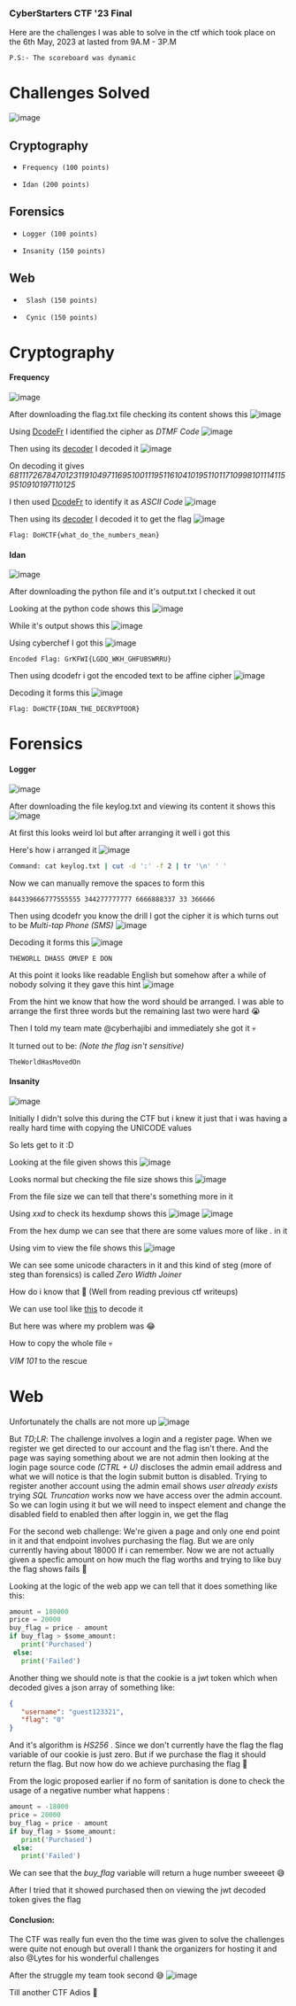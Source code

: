 <h3> CyberStarters CTF '23 Final </h3>

Here are the challenges I was able to solve in the ctf which took place on the 6th May, 2023 at lasted from 9A.M - 3P.M

```
P.S:- The scoreboard was dynamic
```

# Challenges Solved
![image](https://user-images.githubusercontent.com/127159644/236645351-37ec660a-aee5-4680-acc2-04515e337dfc.png)

## Cryptography
-     Frequency (100 points)
-     Idan (200 points)

## Forensics
-     Logger (100 points)
-     Insanity (150 points)

## Web
-      Slash (150 points)
-      Cynic (150 points)


# Cryptography

#### Frequency 
![image](https://user-images.githubusercontent.com/127159644/236645603-b48f18c4-0689-4d43-898a-8545935226fd.png)

After downloading the flag.txt file checking its content shows this
![image](https://user-images.githubusercontent.com/127159644/236645648-854a654b-169f-40a2-838b-cc0f21792e42.png)

Using [DcodeFr](https://www.dcode.fr/cipher-identifier) I identified the cipher as *DTMF Code* 
![image](https://user-images.githubusercontent.com/127159644/236645684-fd99503b-f0b7-4cef-bd93-d73a0439e5f9.png)

Then using its [decoder](https://www.dcode.fr/dtmf-code) I decoded it
![image](https://user-images.githubusercontent.com/127159644/236645722-1f447a62-22b9-4167-a145-3b29eb9a6449.png)

On decoding it gives *681117267847012311910497116951001119511610410195110117109981011141159510910197110125*

I then used [DcodeFr](https://www.dcode.fr/cipher-identifier) to identify it as *ASCII Code* 
![image](https://user-images.githubusercontent.com/127159644/236645875-28c2a21a-5496-4d6a-8c9f-3cc24ebd1e19.png)

Then using its [decoder](https://www.dcode.fr/ascii-code) I decoded it to get the flag
![image](https://user-images.githubusercontent.com/127159644/236645888-ab5e1c6b-2b76-4eec-abce-8bebd5cda5a4.png)

```
Flag: DoHCTF{what_do_the_numbers_mean}
```

#### Idan
![image](https://user-images.githubusercontent.com/127159644/236645955-c0e9d353-35ac-4e56-8c9d-fa6dc3059a5b.png)

After downloading the python file and it's output.txt I checked it out

Looking at the python code shows this
![image](https://user-images.githubusercontent.com/127159644/236646004-83121247-3f3e-4d30-8bfe-95af76b2b772.png)

While it's output shows this
![image](https://user-images.githubusercontent.com/127159644/236646017-e7a65f6e-e5b7-4b9c-8b90-96573cc604ee.png)

Using cyberchef I got this
![image](https://user-images.githubusercontent.com/127159644/236646298-358bff7f-4863-45e3-a7bf-6fe2979a4a6c.png)

```
Encoded Flag: GrKFWI{LGDQ_WKH_GHFUBSWRRU}
```

Then using dcodefr i got the encoded text to be affine cipher
![image](https://user-images.githubusercontent.com/127159644/236681059-c6ef40d2-462f-4129-bf3e-348ac4b7f13b.png)

Decoding it forms this
![image](https://user-images.githubusercontent.com/127159644/236681093-fc523dcf-56a1-460d-a731-f3a49549d08a.png)

```
Flag: DoHCTF{IDAN_THE_DECRYPTOOR}
```

# Forensics

#### Logger 
![image](https://user-images.githubusercontent.com/127159644/236646519-10d4eaf4-f64c-4015-bbbe-49716773b850.png)

After downloading the file keylog.txt and viewing its content it shows this
![image](https://user-images.githubusercontent.com/127159644/236646526-4dfbccf9-2fd7-432d-93f2-f2dbc9c27aa2.png)

At first this looks weird lol but after arranging it well i got this

Here's how i arranged it 
![image](https://user-images.githubusercontent.com/127159644/236646963-c26ea430-f1ee-4950-a38d-fab4b97e023b.png)
```bash
Command: cat keylog.txt | cut -d ':' -f 2 | tr '\n' ' ' 
```

Now we can manually remove the spaces to form this 

```
844339666777555555 344277777777 6666888337 33 366666
```

Then using dcodefr you know the drill I got the cipher it is which turns out to be *Multi-tap Phone (SMS)*
![image](https://user-images.githubusercontent.com/127159644/236647162-5f4d3d31-8e4e-4d09-bd2f-44160e9b0b3a.png)

Decoding it forms this
![image](https://user-images.githubusercontent.com/127159644/236647203-c0326cb1-8016-41be-a582-c624375eda28.png)

```
THEWORLL DHASS OMVEP E DON
```

At this point it looks like readable English but somehow after a while of nobody solving it they gave this hint
![image](https://user-images.githubusercontent.com/127159644/236647244-02223cec-0f6c-4331-b081-d789c3b3fef6.png)

From the hint we know that how the word should be arranged. I was able to arrange the first three words but the remaining last two were hard 😭

Then I told my team mate @cyberhajibi and immediately she got it 💀

It turned out to be: *(Note the flag isn't sensitive)*

```
TheWorldHasMovedOn
```

#### Insanity
![image](https://user-images.githubusercontent.com/127159644/236647487-d741ed97-62ec-4908-82a7-ca5b952dcbae.png)

Initially I didn't solve this during the CTF but i knew it just that i was having a really hard time with copying the UNICODE values

So lets get to it :D

Looking at the file given shows this
![image](https://user-images.githubusercontent.com/127159644/236647623-ad44c550-a535-4369-8b2c-667b997e2c4f.png)

Looks normal but checking the file size shows this
![image](https://user-images.githubusercontent.com/127159644/236647635-7b77d5f0-a267-496d-9f7b-78bb58b7e7ab.png)

From the file size we can tell that there's something more in it 

Using *xxd* to check its hexdump shows this
![image](https://user-images.githubusercontent.com/127159644/236647663-2c7844a5-e5af-4358-a378-6a2b7d7a53a7.png)
![image](https://user-images.githubusercontent.com/127159644/236647672-3b5e0c77-0c8b-4b78-9b27-4e9fd34c2385.png)

From the hex dump we can see that there are some values more of like *.* in it 

Using vim to view the file shows this
![image](https://user-images.githubusercontent.com/127159644/236647698-5926b866-e154-4fef-ad8b-9f7e73d0a16f.png)

We can see some unicode characters in it and this kind of steg (more of steg than forensics) is called *Zero Width Joiner* 

How do i know that 🤔 (Well from reading previous ctf writeups)

We can use tool like [this](https://330k.github.io/misc_tools/unicode_steganography.html) to decode it

But here was where my problem was 😂

How to copy the whole file 💀

*VIM 101* to the rescue


# Web

#### 

Unfortunately the challs are not more up
![image](https://user-images.githubusercontent.com/127159644/236681326-cc285653-e294-4209-b2f7-0c85203fb6f8.png)

But *TD;LR*: The challenge involves a login and a register page. When we register we get directed to our account and the flag isn't there. And the page was saying something about we are not admin then looking at the login page source code *(CTRL + U)* discloses the admin email address and what we will notice is that the login submit button is disabled. Trying to register another account using the admin email shows *user already exists* trying *SQL Truncation* works now we have access over the admin account. So we can login using it but we will need to inspect element and change the disabled field to enabled then after loggin in, we get the flag 

For the second web challenge: We're given a page and only one end point in it and that endpoint involves purchasing the flag. But we are only currently having about 18000 If i can remember. Now we are not actually given a specfic amount on how much the flag worths and trying to like buy the flag shows fails 🤔

Looking at the logic of the web app we can tell that it does something like this:

```python
amount = 180000
price = 20000
buy_flag = price - amount
if buy_flag > $some_amount:
   print('Purchased')
 else:
   print('Failed')
```

Another thing we should note is that the cookie is a jwt token which when decoded gives a json array of something like:

```json
{
   "username": "guest123321",
   "flag": "0"
}
```

And it's algorithm is *HS256* . Since we don't currently have the flag the flag variable of our cookie is just zero. But if we purchase the flag it should return the flag. But now how do we achieve purchasing the flag 🤔

From the logic proposed earlier if no form of sanitation is done to check the usage of a negative number what happens :

```python
amount = -18000
price = 20000
buy_flag = price - amount
if buy_flag > $some_amount:
   print('Purchased')
 else:
   print('Failed')
```

We can see that the *buy_flag* variable will return a huge number sweeeet 😅

After I tried that it showed purchased then on viewing the jwt decoded token gives the flag


#### Conclusion:

The CTF was really fun even tho the time was given to solve the challenges were quite not enough but overall I thank the organizers for hosting it and also @Lytes for his wonderful challenges

After the struggle my team took second 😅
![image](https://user-images.githubusercontent.com/127159644/236682943-d30edcb5-591f-4365-9086-489aa031c75d.png)

Till another CTF Adios 👻
